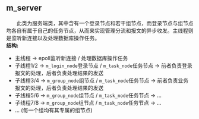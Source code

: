 ## m_server
&emsp;&emsp;此类为服务端类，其中含有一个登录节点和若干组节点，而登录节点与组节点均各自有属于自己的任务节点，从而来实现管理分流和报文的异步收发。主线程则是监听新连接以及处理数据库操作任务。</br>
**结构:**
* 主线程 -> epoll监听新连接 / 处理数据库操作任务
* 子线程1/2 -> `m_login_node`登录节点 / `m_task_node`任务节点 -> 前者负责登录报文的处理，后者负责处理结果的发送
* 子线程3/4 -> `m_group_node`组节点 / `m_task_node`任务节点 -> 前者负责业务报文的处理，后者负责处理结果的发送
* 子线程5/6 -> `m_group_node`组节点 / `m_task_node`任务节点 -> ...
* 子线程7/8 -> `m_group_node`组节点 / `m_task_node`任务节点 -> ...
* ... (每一个组均有其专属的组节点)
